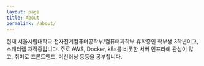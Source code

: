```yaml
---
layout: page
title: About
permalink: /about/
---
```


현재 서울시립대학교 전자전기컴퓨터공학부/컴퓨터과학부 휴학중인 학부생 3학년이고, 스캐터랩 재직중입니다. 주로 AWS, Docker, k8s를 비롯한 서버 인프라에 관심이 많고, 취미로 프론트엔드, 머신러닝 등등을 공부합니다.
